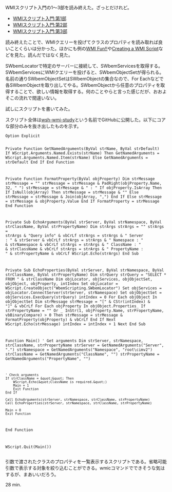 WMIスクリプト入門の1〜3部を読み終えた。ざっとだけれど。

- [WMIスクリプト入門:第1部](http://msdn.microsoft.com/ja-jp/library/ms974579)
- [WMIスクリプト入門:第2部](http://msdn.microsoft.com/ja-jp/library/ms974592)
- [WMIスクリプト入門:第3部](http://msdn.microsoft.com/ja-jp/library/ms974547)

読み終えたことで、WMIクエリーを投げてクラスのプロパティを読み取れば良いことくらいは分かった。ほかにも例の[WMI Fun!!](http://www.wmifun.net/)や[Creating a WMI Script](http://msdn.microsoft.com/en-us/library/windows/desktop/aa389763)などを見た。読んだではなく見た。

SWbemLocatorで特定のサーバーに接続して、SWbemServicesを取得する。SWbemServicesにWMIクエリーを投げると、SWbemObjectSetが得られる。名前の通りSWbemObjectSetはSWbemObjectの集合なので、For Eachなどで各SWbemObjectを取り出してやる。SWbemObjectから任意のプロパティを取得することで、欲しい情報を取得する。何のことやらと言った感じだが、おおよそこの流れで間違いない。

試しにスクリプトを書いてみた。

スクリプト全体は[wsh-wmi-study](https://github.com/bouzuya/wsh-wmi-study)という名前でGitHubに公開した。以下にコアな部分のみを抜き出したものを示す。

<div><script src="https://gist.github.com/3339759.js?file=wmi-properties.vbs"></script><noscript>
<pre><code>Option Explicit

Private Function GetNamedArguments(ByVal strName, ByVal strDefault)
    If WScript.Arguments.Named.Exists(strName) Then
        GetNamedArguments = WScript.Arguments.Named.Item(strName)
    Else
        GetNamedArguments = strDefault
    End If
End Function

Private Function FormatProperty(ByVal objProperty)
    Dim strMessage
    strMessage = &quot;&quot;
    strMessage = strMessage &amp; PadRight(objProperty.Name, 32, &quot; &quot;)
    strMessage = strMessage &amp; &quot; : &quot;
    If objProperty.IsArray Then
        If IsNull(objArray) Then
            strMessage = strMessage &amp; &quot;&quot;
        Else
            strMessage = strMessage &amp; Join(objArray, &quot;,&quot;)
        End If
    Else
        strMessage = strMessage &amp; objProperty.Value
    End If
    FormatProperty = strMessage
End Function

Private Sub EchoArguments(ByVal strServer, ByVal strNamespace, ByVal strClassName, ByVal strPropertyName)
    Dim strArgs
    strArgs = &quot;&quot;
    strArgs = strArgs &amp; &quot;Query info&quot; &amp; vbCrLf
    strArgs = strArgs &amp; &quot;  Server       : &quot; &amp; strServer &amp; vbCrLf
    strArgs = strArgs &amp; &quot;  Namespace    : &quot; &amp; strNamespace &amp; vbCrLf
    strArgs = strArgs &amp; &quot;  ClassName    : &quot; &amp; strClassName &amp; vbCrLf
    strArgs = strArgs &amp; &quot;  PropertyName : &quot; &amp; strPropertyName &amp; vbCrLf
    WScript.Echo(strArgs)
End Sub

Private Sub EchoProperties(ByVal strServer, ByVal strNamespace, ByVal strClassName, ByVal strPropertyName)
    Dim strQuery
    strQuery = &quot;SELECT * FROM &quot; &amp; strClassName
    Dim objLocator, objServices, objObjectSet, objObject, objProperty, intIndex
    Set objLocator = WScript.CreateObject(&quot;WbemScripting.SWbemLocator&quot;)
    Set objServices = objLocator.ConnectServer(strServer, strNamespace)
    Set objObjectSet = objServices.ExecQuery(strQuery)
    intIndex = 0
    For Each objObject In objObjectSet
        Dim strMessage
        strMessage = &quot;[&quot; &amp; CStr(intIndex) &amp; &quot;]&quot; &amp; vbCrLf
        For Each objProperty In objObject.Properties_
            If strPropertyName = &quot;&quot; Or _
                InStr(1, objProperty.Name, strPropertyName, vbBinaryCompare) &gt; 0 Then
                strMessage = strMessage &amp; FormatProperty(objProperty) &amp; vbCrLf
            End If
        Next
        WScript.Echo(strMessage)
        intIndex = intIndex + 1
    Next
End Sub

Function Main()
    ' Get arguments
    Dim strServer, strNamespace, strClassName, strPropertyName
    strServer = GetNamedArguments(&quot;Server&quot;, &quot;.&quot;)
    strNamespace = GetNamedArguments(&quot;Namespace&quot;, &quot;root\cimv2&quot;)
    strClassName = GetNamedArguments(&quot;ClassName&quot;, &quot;&quot;)
    strPropertyName = GetNamedArguments(&quot;PropertyName&quot;, &quot;&quot;)

    ' Check arguments
    If strClassName = &quot;&quot; Then
        WScript.Echo(&quot;ClassName is required.&quot;)
        Main = 1
        Exit Function
    End If

    Call EchoArguments(strServer, strNamespace, strClassName, strPropertyName)
    Call EchoProperties(strServer, strNamespace, strClassName, strPropertyName)

    Main = 0
    Exit Function
End Function

WScript.Quit(Main())</code></pre></noscript></div>

引数で渡されたクラスのプロパティを一覧表示するスクリプトである。省略可能引数で表示する対象を絞り込むことができる。wmicコマンドでできそうな気はするが、まあいいだろう。

28 min.
